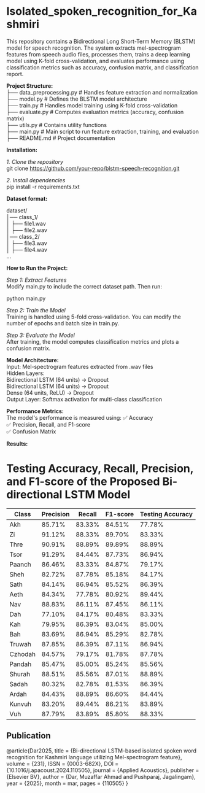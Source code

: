 # Isolated_spoken_recognition_for_Kashmiri

This repository contains a Bidirectional Long Short-Term Memory (BLSTM) model for speech recognition. The system extracts mel-spectrogram features from speech audio files, processes them, trains a deep learning model using K-fold cross-validation, and evaluates performance using classification metrics such as accuracy, confusion matrix, and classification report.





**Project Structure:**     
├── data_preprocessing.py  # Handles feature extraction and normalization  
├── model.py               # Defines the BLSTM model architecture  
├── train.py               # Handles model training using K-fold cross-validation  
├── evaluate.py            # Computes evaluation metrics (accuracy, confusion matrix)  
├── utils.py               # Contains utility functions  
├── main.py                # Main script to run feature extraction, training, and evaluation  
├── README.md              # Project documentation  





**Installation:**    

*1. Clone the repository*     
git clone https://github.com/your-repo/blstm-speech-recognition.git    



*2. Install dependencies*    
pip install -r requirements.txt    






**Dataset format:** 

dataset/    
│── class_1/    
│   ├── file1.wav    
│   ├── file2.wav    
│── class_2/    
│   ├── file3.wav    
│   ├── file4.wav    
...    
    





**How to Run the Project:**        

*Step 1: Extract Features*    
Modify main.py to include the correct dataset path. Then run:    

python main.py    


*Step 2: Train the Model*    
Training is handled using 5-fold cross-validation. You can modify the number of epochs and batch size in train.py. 


    
*Step 3: Evaluate the Model*    
After training, the model computes classification metrics and plots a confusion matrix.    





**Model Architecture:**     
Input: Mel-spectrogram features extracted from .wav files    
Hidden Layers:    
    Bidirectional LSTM (64 units) → Dropout    
    Bidirectional LSTM (64 units) → Dropout    
    Dense (64 units, ReLU) → Dropout    
Output Layer: Softmax activation for multi-class classification    


**Performance Metrics:**    
The model's performance is measured using:
✅ Accuracy        
✅ Precision, Recall, and F1-score    
✅ Confusion Matrix 



**Results:** 


# Testing Accuracy, Recall, Precision, and F1-score of the Proposed Bi-directional LSTM Model

| **Class**  | **Precision** | **Recall** | **F1-score** | **Testing Accuracy** |
|------------|-------------|------------|-------------|------------------|
| Akh       | 85.71%      | 83.33%     | 84.51%      | 77.78%          |
| Zi        | 91.12%      | 88.33%     | 89.70%      | 83.33%          |
| Thre      | 90.91%      | 88.89%     | 89.89%      | 88.89%          |
| Tsor      | 91.29%      | 84.44%     | 87.73%      | 86.94%          |
| Paanch    | 86.46%      | 83.33%     | 84.87%      | 79.17%          |
| Sheh      | 82.72%      | 87.78%     | 85.18%      | 84.17%          |
| Sath      | 84.14%      | 86.94%     | 85.52%      | 86.39%          |
| Aeth      | 84.34%      | 77.78%     | 80.92%      | 89.44%          |
| Nav       | 88.83%      | 86.11%     | 87.45%      | 86.11%          |
| Dah       | 77.10%      | 84.17%     | 80.48%      | 83.33%          |
| Kah       | 79.95%      | 86.39%     | 83.04%      | 85.00%          |
| Bah       | 83.69%      | 86.94%     | 85.29%      | 82.78%          |
| Truwah    | 87.85%      | 86.39%     | 87.11%      | 86.94%          |
| Czhodah   | 84.57%      | 79.17%     | 81.78%      | 87.78%          |
| Pandah    | 85.47%      | 85.00%     | 85.24%      | 85.56%          |
| Shurah    | 88.51%      | 85.56%     | 87.01%      | 88.89%          |
| Sadah     | 80.32%      | 82.78%     | 81.53%      | 86.39%          |
| Ardah     | 84.43%      | 88.89%     | 86.60%      | 84.44%          |
| Kunvuh    | 83.20%      | 89.44%     | 86.21%      | 83.89%          |
| Vuh       | 87.79%      | 83.89%     | 85.80%      | 88.33%          |



## Publication ##    

@article{Dar2025,
  title = {Bi-directional LSTM-based isolated spoken word recognition for Kashmiri language utilizing Mel-spectrogram feature},
  volume = {231},
  ISSN = {0003-682X},
  DOI = {10.1016/j.apacoust.2024.110505},
  journal = {Applied Acoustics},
  publisher = {Elsevier BV},
  author = {Dar,  Muzaffar Ahmad and Pushparaj,  Jagalingam},
  year = {2025},
  month = mar,
  pages = {110505}
}







